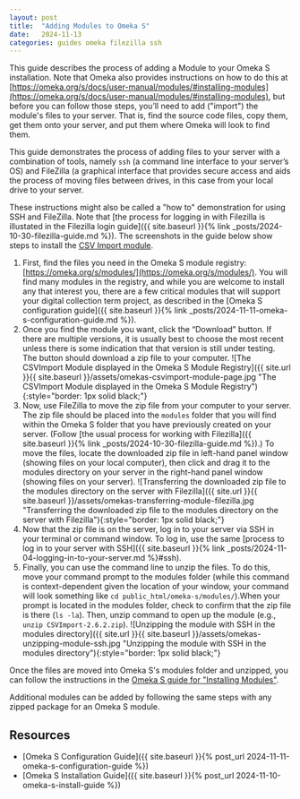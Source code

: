 ```yaml
---
layout: post
title:  "Adding Modules to Omeka S"
date:   2024-11-13
categories: guides omeka filezilla ssh
---
```



This guide describes the process of adding a Module to your Omeka S installation.
Note that Omeka also provides instructions on how to do this at [https://omeka.org/s/docs/user-manual/modules/#installing-modules](https://omeka.org/s/docs/user-manual/modules/#installing-modules),
but before you can follow those steps, you’ll need to add ("import") the module's files
to your server. That is, find the source code files, copy them, get them onto your server,
and put them where Omeka will look to find them.

This guide demonstrates the process of adding files to your server
with a combination of tools, namely `ssh` (a command line interface to your server’s OS)
and FileZilla (a graphical interface that provides secure access and aids the process of moving files between drives, in this case from your local drive to your server.

These instructions might also be called a "how to" demonstration
for using SSH and FileZilla. Note that [the process for logging in with Filezilla is illustated in the Filezilla login guide]({{ site.baseurl }}{% link _posts/2024-10-30-filezilla-guide.md %}).
The screenshots in the guide below show steps to install the [CSV Import module](https://omeka.org/s/modules/CSVImport/).

1. First, find the files you need in the Omeka S module registry: [https://omeka.org/s/modules/](https://omeka.org/s/modules/).
You will find many modules in the registry, and while you are welcome to install any that interest you,
there are a few critical modules that will support your digital collection term project, as described in the [Omeka S configuration guide]({{ site.baseurl }}{% link _posts/2024-11-11-omeka-s-configuration-guide.md %}).
2. Once you find the module you want, click the “Download” button. If there are multiple versions, it is usually best to choose the most recent unless there is some indication that that version is still under testing. The button should download a zip file to your computer.
![The CSVImport Module displayed in the Omeka S Module Registry]({{ site.url }}{{ site.baseurl }}/assets/omekas-csvimport-module-page.jpg "The CSVImport Module displayed in the Omeka S Module Registry"){:style="border: 1px solid black;"}
3. Now, use FileZilla to move the zip file from your computer to your server.
The zip file should be placed into the `modules` folder that you will find within the Omeka S folder that you have previously created on your server. (Follow [the usual process for working with Filezilla]({{ site.baseurl }}{% link _posts/2024-10-30-filezilla-guide.md %}).) To move the files, locate the downloaded zip file in left-hand panel window (showing files on your local computer), then click and drag it to the modules directory on your server in the right-hand panel window (showing files on your server).
![Transferring the downloaded zip file to the modules directory on the server with Filezilla]({{ site.url }}{{ site.baseurl }}/assets/omekas-transferring-module-filezilla.jpg "Transferring the downloaded zip file to the modules directory on the server with Filezilla"){:style="border: 1px solid black;"}
4. Now that the zip file is on the server, log in to your server via SSH in your terminal or command window.
To log in, use the same [process to log in to your server with SSH]({{ site.baseurl }}{% link _posts/2024-11-04-logging-in-to-your-server.md %}#ssh).
5. Finally, you can use the command line to unzip the files.
To do this, move your command prompt to the modules folder (while this command is context-dependent given the location of your window, your command will look something like `cd public_html/omeka-s/modules/`).When your prompt is located in the modules folder, check to confirm that the zip file is there (`ls -la`). Then, unzip command to open up the module (e.g., `unzip CSVImport-2.6.2.zip`).
![Unzipping the module with SSH in the modules directory]({{ site.url }}{{ site.baseurl }}/assets/omekas-unzipping-module-ssh.jpg "Unzipping the module with SSH in the modules directory"){:style="border: 1px solid black;"}

Once the files are moved into Omeka S's modules folder and unzipped,
you can follow the instructions in the [Omeka S guide for "Installing Modules"](https://omeka.org/s/docs/user-manual/modules/#installing-modules).

Additional modules can be added by following the same steps with any zipped package for an Omeka S module.

## Resources

* [Omeka S Configuration Guide]({{ site.baseurl }}{% post_url 2024-11-11-omeka-s-configuration-guide %})
* [Omeka S Installation Guide]({{ site.baseurl }}{% post_url 2024-11-10-omeka-s-install-guide %})
